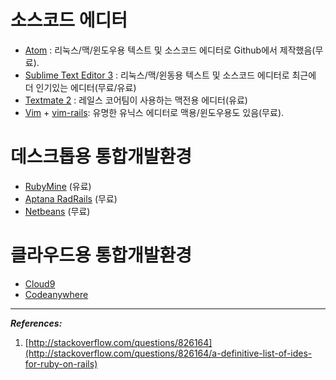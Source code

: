 # 소스코드 에디터

* [Atom](https://atom.io) : 리눅스/맥/윈도우용 텍스트 및 소스코드 에디터로 Github에서 제작했음(무료).
* [Sublime Text Editor 3](http://www.sublimetext.com) : 리눅스/맥/윈동용 텍스트 및 소스코드 에디터로 최근에 더 인기있는 에디터(무료/유료)
* [Textmate 2](http://macromates.com/) : 레일스 코어팀이 사용하는 맥전용 에디터(유료)
* [Vim](http://www.vim.org/) + [vim-rails](https://github.com/tpope/vim-rails): 유명한 유닉스 에디터로  맥용/윈도우용도 있음(무료).

# 데스크톱용 통합개발환경

* [RubyMine](http://www.jetbrains.com/ruby/index.html) (유료)
* [Aptana RadRails](http://www.aptana.com/rails) (무료)
* [Netbeans](http://www.netbeans.org/) (무료)


# 클라우드용 통합개발환경

* [Cloud9](https://c9.io)
* [Codeanywhere](https://codeanywhere.com)





---

_**References:**_

1. [http://stackoverflow.com/questions/826164](http://stackoverflow.com/questions/826164/a-definitive-list-of-ides-for-ruby-on-rails)
